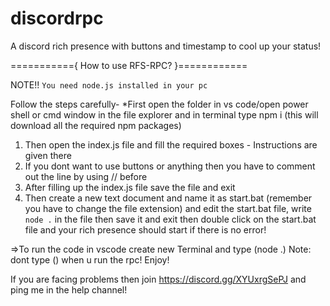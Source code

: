 # discordrpc
A discord rich presence with buttons and timestamp to cool up your status!

==========={ How to use RFS-RPC? }============

NOTE!!
```You need node.js installed in your pc```


Follow the steps carefully-
*First open the folder in vs code/open power shell or cmd window in the file explorer and in terminal type npm i  (this will download all the required npm packages)

1. Then open the index.js file and fill the required boxes - Instructions are given there
2. If you dont want to use buttons or anything then you have to comment out the line by using // before 
3. After filling up the index.js file save the file and exit
4. Then create a new text document and name it as start.bat (remember you have to change the file extension)
and edit the start.bat file, write ```node .``` in the file then save it and exit
then double click on the start.bat file and your rich presence should start if there is no error!

  
=>To run the code in vscode create new Terminal and type (node .) 
Note: dont type () when u run the rpc!
Enjoy!

If you are facing problems then join https://discord.gg/XYUxrgSePJ and ping me in the help channel!
